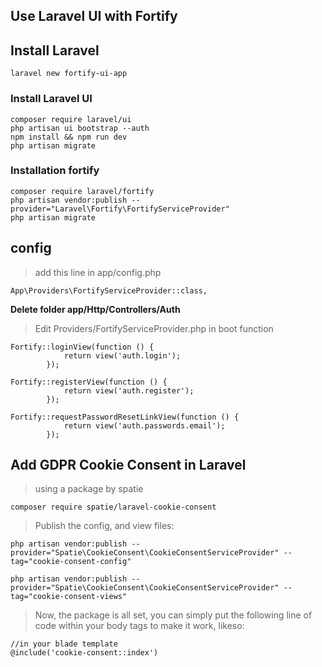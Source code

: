 ## Use Laravel UI with Fortify

## Install Laravel
`laravel new fortify-ui-app  `

### Install Laravel UI
`composer require laravel/ui`  
`php artisan ui bootstrap --auth`  
`npm install && npm run dev`    
`php artisan migrate`

### Installation fortify
`composer require laravel/fortify`  
`php artisan vendor:publish --provider="Laravel\Fortify\FortifyServiceProvider"`  
`php artisan migrate`

## config

> add this line in app/config.php

`App\Providers\FortifyServiceProvider::class,`

**Delete folder app/Http/Controllers/Auth**  
> Edit Providers/FortifyServiceProvider.php in boot function

```
Fortify::loginView(function () {
            return view('auth.login');
        });  

Fortify::registerView(function () {
            return view('auth.register');
        }); 

Fortify::requestPasswordResetLinkView(function () {
            return view('auth.passwords.email');
        }); 
```  
## Add GDPR Cookie Consent in Laravel

> using a package by spatie  

`composer require spatie/laravel-cookie-consent`

> Publish the config, and view files:  

`php artisan vendor:publish --provider="Spatie\CookieConsent\CookieConsentServiceProvider" --tag="cookie-consent-config"`

`php artisan vendor:publish --provider="Spatie\CookieConsent\CookieConsentServiceProvider" --tag="cookie-consent-views"`

> Now, the package is all set, you can simply put the following line of code within your body tags to make it work, likeso:

```
//in your blade template
@include('cookie-consent::index')
```




